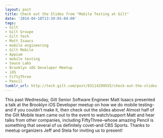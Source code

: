 ```yaml
---
layout: post
title: Check out the Slides from "Mobile Testing at Gilt"
date: '2014-04-18T13:39:05-04:00'
tags:
- Gilt
- Gilt Groupe
- Gilt Tech
- Matt Isaacs
- mobile engineering
- Gilt Mobile
- Appium
- mobile testing
- Sauce Labs
- Brooklyn iOS Developer Meetup
- iOS
- FiftyThree
- Pencil
tumblr_url: http://tech.gilt.com/post/83114299555/check-out-the-slides-from-mobile-testing-at-gilt
---
```

 

This past Wednesday, Gilt Senior Software Engineer Matt Isaacs presented a talk at the Brooklyn iOS Developer meetup on how we do mobile testing–and if you couldn’t make it, then check out the slides above! Almost half of the Gilt Mobile team came out to the event to watch/support Matt and hear talks from other companies, including FiftyThree–whose amazing Pencil is something that several of us definitely covet–and CBS Sports. Thanks to meetup organizers Jeff and Stela for inviting us to present!
